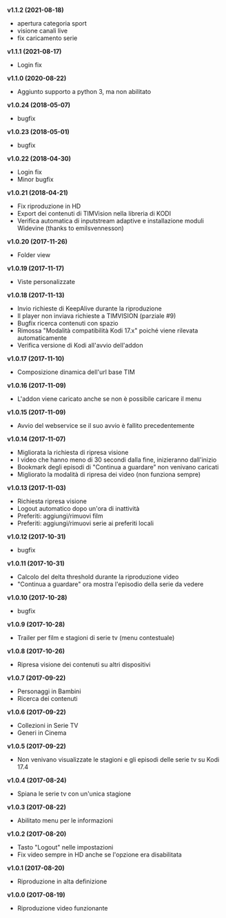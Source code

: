 **v1.1.2 (2021-08-18)**
- apertura categoria sport
- visione canali live
- fix caricamento serie

**v1.1.1 (2021-08-17)**
- Login fix

**v1.1.0 (2020-08-22)**
- Aggiunto supporto a python 3, ma non abilitato

**v1.0.24 (2018-05-07)**
- bugfix

**v1.0.23 (2018-05-01)**
- bugfix

**v1.0.22 (2018-04-30)**
- Login fix
- Minor bugfix

**v1.0.21 (2018-04-21)**
- Fix riproduzione in HD
- Export dei contenuti di TIMVision nella libreria di KODI
- Verifica automatica di inputstream adaptive e installazione moduli Widevine (thanks to emilsvennesson)

**v1.0.20 (2017-11-26)**
- Folder view

**v1.0.19 (2017-11-17)**
- Viste personalizzate

**v1.0.18 (2017-11-13)**
- Invio richieste di KeepAlive durante la riproduzione
- Il player non inviava richieste a TIMVISION (parziale #9)
- Bugfix ricerca contenuti con spazio
- Rimossa "Modalità compatibilità Kodi 17.x" poiché viene rilevata automaticamente
- Verifica versione di Kodi all'avvio dell'addon

**v1.0.17 (2017-11-10)**
- Composizione dinamica dell'url base TIM

**v1.0.16 (2017-11-09)**
- L'addon viene caricato anche se non è possibile caricare il menu

**v1.0.15 (2017-11-09)**
- Avvio del webservice se il suo avvio è fallito precedentemente

**v1.0.14 (2017-11-07)**
- Migliorata la richiesta di ripresa visione
- I video che hanno meno di 30 secondi dalla fine, inizieranno dall'inizio
- Bookmark degli episodi di "Continua a guardare" non venivano caricati
- Migliorato la modalità di ripresa dei video (non funziona sempre)

**v1.0.13 (2017-11-03)**
- Richiesta ripresa visione
- Logout automatico dopo un'ora di inattività
- Preferiti: aggiungi/rimuovi film
- Preferiti: aggiungi/rimuovi serie ai preferiti locali

**v1.0.12 (2017-10-31)**
- bugfix

**v1.0.11 (2017-10-31)**
- Calcolo del delta threshold durante la riproduzione video
- "Continua a guardare" ora mostra l'episodio della serie da vedere

**v1.0.10 (2017-10-28)**
- bugfix

**v1.0.9 (2017-10-28)**
- Trailer per film e stagioni di serie tv (menu contestuale)

**v1.0.8 (2017-10-26)**
- Ripresa visione dei contenuti su altri dispositivi

**v1.0.7 (2017-09-22)**
- Personaggi in Bambini
- Ricerca dei contenuti

**v1.0.6 (2017-09-22)**
- Collezioni in Serie TV
- Generi in Cinema

**v1.0.5 (2017-09-22)**
- Non venivano visualizzate le stagioni e gli episodi delle serie tv su Kodi 17.4

**v1.0.4 (2017-08-24)**
- Spiana le serie tv con un'unica stagione

**v1.0.3 (2017-08-22)**
- Abilitato menu per le informazioni

**v1.0.2 (2017-08-20)**
- Tasto "Logout" nelle impostazioni
- Fix video sempre in HD anche se l'opzione era disabilitata

**v1.0.1 (2017-08-20)**
- Riproduzione in alta definizione

**v1.0.0 (2017-08-19)**
- Riproduzione video funzionante
